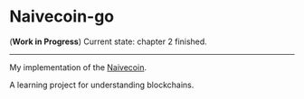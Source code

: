 # Naivecoin-go

(**Work in Progress**)
Current state: chapter 2 finished.

__________

My implementation of the [Naivecoin](https://github.com/lhartikk/naivecoin).

A learning project for understanding blockchains.
